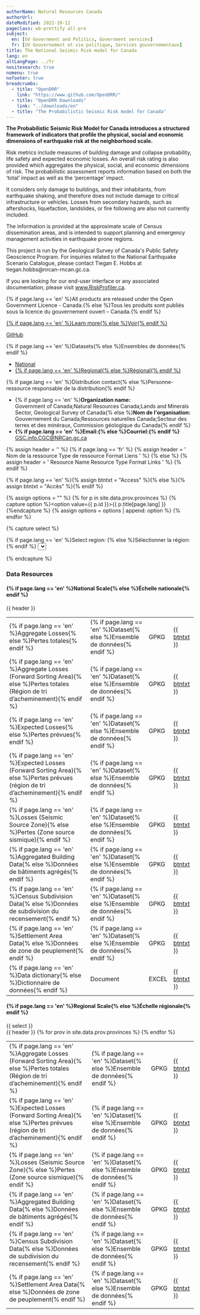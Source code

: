 ```yaml
---
authorName: Natural Resources Canada
authorUrl:
dateModified: 2022-10-12
pageclass: wb-prettify all-pre
subject:
  en: [GV Government and Politics, Government services]
  fr: [GV Gouvernement et vie politique, Services gouvernementaux]
title: The National Seismic Risk model for Canada
lang: en
altLangPage: ../fr
nositesearch: true
nomenu: true
nofooter: true
breadcrumbs:
  - title: "OpenDRR"
    link: "https://www.github.com/OpenDRR/"
  - title: "OpenDRR Downloads"
    link: "../downloads/en"
  - title: "The Probabilistic Seismic Risk model for Canada"
---
```

<link href='../assets/css/app.css' rel='stylesheet'/>

<div class="row">
  <div class="col-md-8">
    <p><strong>The Probabilistic Seismic Risk Model for Canada introduces a structured framework of indicators that profile the physical, social and economic dimensions of earthquake risk at the neighborhood scale.</strong></p>
    <p>Risk metrics include measures of building damage and collapse probability, life safety and expected economic losses. An overall risk rating is also provided which aggregates the physical, social, and economic dimensions of risk. The probabilistic assessment reports information based on both the ‘total’ impact as well as the ‘percentage’ impact.</p>
    <p>It considers only damage to buildings, and their inhabitants, from earthquake shaking, and therefore does not include damage to critical infrastructure or vehicles. Losses from secondary hazards, such as aftershocks, liquefaction, landslides, or fire following are also not currently included.</p>
    <p>The information is provided at the approximate scale of Census dissemination areas, and is intended to support planning and emergency management activities in earthquake prone regions.</p>
    <p>This project is run by the Geological Survey of Canada's Public Safety Geoscience Program. For inquiries related to the National Earthquake Scenario Catalogue, please contact Tiegan E. Hobbs at tiegan.hobbs@nrcan-rncan.gc.ca.</p>
    <p>If you are looking for our end-user interface or any associated documentation, please visit <a href="www.riskprofiler.ca">www.RiskProfiler.ca</a>.</p>
    <section class="jumbotron">
      <p>{% if page.lang == 'en' %}All products are released under the Open Government Licence - Canada.{% else %}Tous les produits sont publiés sous la licence du gouvernement ouvert – Canada.{% endif %}</p>
      <p><a href="https://open.canada.ca/en/open-government-licence-canada" class="btn btn-info btn-lg" role="button">{% if page.lang == 'en' %}Learn more{% else %}Voir{% endif %}</a></p>
    </section>
  </div>
  <div class="col-md-4">
    <p>
      <a href="https://github.com/OpenDRR/seismic-risk-model" class="btn btn-info btn-lg btn-block" role="button"><i class="fab fa-github"></i> GitHub</a>
    </p>
    <div class="panel panel-primary mrgn-tp-sm">
      <div class="panel-heading">
        <div class="panel-title">{% if page.lang == 'en' %}Datasets{% else %}Ensembles de données{% endif %}</div>
      </div>
      <ul class="list-group">
        <li class="list-group-item">
          <a href="#national" style="display:block; width:inherit; overflow:hidden; white-space:nowrap; text-overflow: ellipsis;">National</a>
        </li>
        <li class="list-group-item">
          <a href="#regional" style="display:block; width:inherit; overflow:hidden; white-space:nowrap; text-overflow: ellipsis;">{% if page.lang == 'en' %}Regional{% else %}Régional{% endif %}</a>
        </li>
      </ul>
    </div>
    <div class="panel panel-primary mrgn-tp-sm">
      <div class="panel-heading">
        <div class="panel-title">{% if page.lang == 'en' %}Distribution contact{% else %}Personne-ressource responsable de la distribution{% endif %}</div>
      </div>
      <ul class="list-group">
        <li class="list-group-item">
          {% if page.lang == 'en' %}<b>Organization name:</b><br>
          Government of Canada;Natural Resources Canada;Lands and Minerals Sector, Geological Survey of Canada{% else %}<b>Nom de l'organisation:</b><br>
          Gouvernement du Canada;Ressources naturelles Canada;Secteur des terres et des minéraux, Commission géologique du Canada{% endif %}
        </li>
        <li class="list-group-item">
          <b>{% if page.lang == 'en' %}Email:{% else %}Courriel:{% endif %}</b><br>
          <a href="mailto:GSC.info.CGC@NRCan.gc.ca">GSC.info.CGC@NRCan.gc.ca</a>
        </li>
      </ul>
    </div>
  </div>
</div>

{% assign header = '' %}
{% if page.lang == 'fr' %}
    {% assign header = '<tr>
        <th scope="col" class="col-sm-6">Nom de la ressource</th>
        <th scope="col" class="col-sm-2 hidden-xs">Type de ressource</th>
        <th scope="col" class="col-sm-2">Format</th>
        <th scope="col" class="col-sm-1">Liens</th>
    </tr>' %}
{% else %}
    {% assign header = '<tr>
        <th scope="col" class="col-sm-6">Resource Name</th>
        <th scope="col" class="col-sm-2 hidden-xs">Resource Type</th>
        <th scope="col" class="col-sm-2">Format</th>
        <th scope="col" class="col-sm-1">Links</th>
    </tr>' %}
{% endif %}

{% if page.lang == 'en' %}{% assign btntxt = "Access" %}{% else %}{% assign btntxt = "Accès" %}{% endif %}

{% assign options = "" %}
{% for p in site.data.prov.provinces %}
    {% capture option %}<option value={{ p.id }}>{{ p.title[page.lang] }}</option>{%endcapture %}
    {% assign options = options | append: option %}
{% endfor %}

{% capture select %}
  <div class="row">
    <div class="col-md-12 mrgn-bttm-lg">
      <form class="form-inline" role="form" method="get" action="#">
        <div class="form-group">
            <label for="select-rgn" class="control-label mrgn-rght-lg">
              {% if page.lang == 'en' %}Select region: {% else %}Sélectionner la région: {% endif %}
            </label>
          <select id="select-rgn" class="select-rgn form-control">
            <option></option>
            {{ options }}
          </select>
        </div>
      </form>
    </div>
  </div>     
{% endcapture %}

<h3>Data Resources</h3>

<h4 id="national">{% if page.lang == 'en' %}National Scale{% else %}Échelle nationale{% endif %}</h4>
<table class="table table-striped table-responsive">
  <tbody>
    {{ header }}
    <tr>
      <td>{% if page.lang == 'en' %}Aggregate Losses{% else %}Pertes totales{% endif %}</td>
      <td class="hidden-xs">{% if page.lang == 'en' %}Dataset{% else %}Ensemble de données{% endif %}</td>
      <td><span class="label GPKG">GPKG</span></td>
      <td><a href="{{site.github.releases_url}}/download/{{site.github.releases[0].tag_name}}/psra_canada_agg_loss.zip" class="btn btn-primary">{{ btntxt }}</a></td>
    </tr>
    <tr>
      <td>{% if page.lang == 'en' %}Aggregate Losses (Forward Sorting Area){% else %}Pertes totales (Région de tri d’acheminement){% endif %}</td>
      <td class="hidden-xs">{% if page.lang == 'en' %}Dataset{% else %}Ensemble de données{% endif %}</td>
      <td><span class="label GPKG">GPKG</span></td>
      <td><a href="{{site.github.releases_url}}/download/{{site.github.releases[0].tag_name}}/psra_agg_loss_fsa.zip" class="btn btn-primary">{{ btntxt }}</a></td>
    </tr>
    <tr>
      <td>{% if page.lang == 'en' %}Expected Losses{% else %}Pertes prévues{% endif %}</td>
      <td class="hidden-xs">{% if page.lang == 'en' %}Dataset{% else %}Ensemble de données{% endif %}</td>
      <td><span class="label GPKG">GPKG</span></td>
      <td><a href="{{site.github.releases_url}}/download/{{site.github.releases[0].tag_name}}/psra_canada_expected_loss.zip" class="btn btn-primary">{{ btntxt }}</a></td>
    </tr>
    <tr>
      <td>{% if page.lang == 'en' %}Expected Losses (Forward Sorting Area){% else %}Pertes prévues (région de tri d’acheminement){% endif %}</td>
      <td class="hidden-xs">{% if page.lang == 'en' %}Dataset{% else %}Ensemble de données{% endif %}</td>
      <td><span class="label GPKG">GPKG</span></td>
      <td><a href="{{site.github.releases_url}}/download/{{site.github.releases[0].tag_name}}/psra_expected_loss_fsa.zip" class="btn btn-primary">{{ btntxt }}</a></td>
    </tr>
    <tr>
      <td>{% if page.lang == 'en' %}Losses (Seismic Source Zone){% else %}Pertes (Zone source sismique){% endif %}</td>
      <td class="hidden-xs">{% if page.lang == 'en' %}Dataset{% else %}Ensemble de données{% endif %}</td>
      <td><span class="label GPKG">GPKG</span></td>
      <td><a href="{{site.github.releases_url}}/download/{{site.github.releases[0].tag_name}}/psra_canada_src_loss.zip" class="btn btn-primary">{{ btntxt }}</a></td>
    </tr>
    <tr>
      <td>{% if page.lang == 'en' %}Aggregated Building Data{% else %}Données de bâtiments agrégés{% endif %}</td>
      <td class="hidden-xs">{% if page.lang == 'en' %}Dataset{% else %}Ensemble de données{% endif %}</td>
      <td><span class="label GPKG">GPKG</span></td>
      <td><a href="{{site.github.releases_url}}/download/{{site.github.releases[0].tag_name}}/psra_indicators_b.zip" class="btn btn-primary">{{ btntxt }}</a></td>
    </tr>
    <tr>
      <td>{% if page.lang == 'en' %}Census Subdivision Data{% else %}Données de subdivision du recensement{% endif %}</td>
      <td class="hidden-xs">{% if page.lang == 'en' %}Dataset{% else %}Ensemble de données{% endif %}</td>
      <td><span class="label GPKG">GPKG</span></td>
      <td><a href="{{site.github.releases_url}}/download/{{site.github.releases[0].tag_name}}/psra_indicators_csd.zip" class="btn btn-primary">{{ btntxt }}</a></td>
    </tr>
    <tr>
      <td>{% if page.lang == 'en' %}Settlement Area Data{% else %}Données de zone de peuplement{% endif %}</td>
      <td class="hidden-xs">{% if page.lang == 'en' %}Dataset{% else %}Ensemble de données{% endif %}</td>
      <td><span class="label GPKG">GPKG</span></td>
      <td><a href="{{site.github.releases_url}}/download/{{site.github.releases[0].tag_name}}/psra_indicators_s.zip" class="btn btn-primary">{{ btntxt }}</a></td>
    </tr>
    <tr>
      <td>{% if page.lang == 'en' %}Data dictionary{% else %}Dictionnaire de données{% endif %}</td>
      <td class="hidden-xs">Document</td><td><span class="label EXCEL">EXCEL</span></td>
      <td><a href="{{site.github.releases_url}}/download/{{site.github.releases[0].tag_name}}/psra_attributes_{{ page.lang }}.xlsx" class="btn btn-primary">{{ btntxt }}</a></td>
    </tr>
  </tbody>
</table>

<h4 id="regional">{% if page.lang == 'en' %}Regional Scale{% else %}Échelle régionale{% endif %}</h4>
{{ select }}
<div class="row">
  <div class="col-md-12">
    <table class="rgn table table-striped table-responsive">
      <tbody>
        {{ header }}
        {% for prov in site.data.prov.provinces %}
          <tr class="{{ prov.id }}">
            <td>{% if page.lang == 'en' %}Aggregate Losses (Forward Sorting Area){% else %}Pertes totales (Région de tri d’acheminement){% endif %}</td>
            <td class="hidden-xs">{% if page.lang == 'en' %}Dataset{% else %}Ensemble de données{% endif %}</td>
            <td><span class="label GPKG">GPKG</span></td>
            <td><a href="{{site.github.releases_url}}/download/{{site.github.releases[0].tag_name}}/psra_{{ prov.id }}_agg_loss_fsa.zip" class="btn btn-primary">{{ btntxt }}</a></td>
          </tr>
          <tr class="{{ prov.id }}">
            <td>{% if page.lang == 'en' %}Expected Losses (Forward Sorting Area){% else %}Pertes prévues (région de tri d’acheminement){% endif %}</td>
            <td class="hidden-xs">{% if page.lang == 'en' %}Dataset{% else %}Ensemble de données{% endif %}</td>
            <td><span class="label GPKG">GPKG</span></td>
            <td><a href="{{site.github.releases_url}}/download/{{site.github.releases[0].tag_name}}/psra_{{ prov.id }}_expected_loss_fsa.zip" class="btn btn-primary">{{ btntxt }}</a></td>
          </tr>
          <tr class="{{ prov.id }}">
            <td>{% if page.lang == 'en' %}Losses (Seismic Source Zone){% else %}Pertes (Zone source sismique){% endif %}</td>
            <td class="hidden-xs">{% if page.lang == 'en' %}Dataset{% else %}Ensemble de données{% endif %}</td>
            <td><span class="label GPKG">GPKG</span></td>
            <td><a href="{{site.github.releases_url}}/download/{{site.github.releases[0].tag_name}}/psra_{{ prov.id }}_src_loss.zip" class="btn btn-primary">{{ btntxt }}</a></td>
          </tr>
          <tr class="{{ prov.id }}">
            <td>{% if page.lang == 'en' %}Aggregated Building Data{% else %}Données de bâtiments agrégés{% endif %}</td>
            <td class="hidden-xs">{% if page.lang == 'en' %}Dataset{% else %}Ensemble de données{% endif %}</td>
            <td><span class="label GPKG">GPKG</span></td>
            <td><a href="{{site.github.releases_url}}/download/{{site.github.releases[0].tag_name}}/psra_{{ prov.id }}_indicators_b.zip" class="btn btn-primary">{{ btntxt }}</a></td>
          </tr>
          <tr class="{{ prov.id }}">
            <td>{% if page.lang == 'en' %}Census Subdivision Data{% else %}Données de subdivision du recensement{% endif %}</td>
            <td class="hidden-xs">{% if page.lang == 'en' %}Dataset{% else %}Ensemble de données{% endif %}</td>
            <td><span class="label GPKG">GPKG</span></td>
            <td><a href="{{site.github.releases_url}}/download/{{site.github.releases[0].tag_name}}/psra_{{ prov.id }}_indicators_csd.zip" class="btn btn-primary">{{ btntxt }}</a></td>
          </tr>
          <tr class="{{ prov.id }}">
            <td>{% if page.lang == 'en' %}Settlement Area Data{% else %}Données de zone de peuplement{% endif %}</td>
            <td class="hidden-xs">{% if page.lang == 'en' %}Dataset{% else %}Ensemble de données{% endif %}</td>
            <td><span class="label GPKG">GPKG</span></td>
            <td><a href="{{site.github.releases_url}}/download/{{site.github.releases[0].tag_name}}/psra_{{ prov.id }}_indicators_s.zip" class="btn btn-primary">{{ btntxt }}</a></td>
          </tr>
        {% endfor %}
      </tbody>
    </table>
  </div>
</div>

<script src="https://code.jquery.com/jquery-1.12.2.min.js"
        integrity="sha256-lZFHibXzMHo3GGeehn1hudTAP3Sc0uKXBXAzHX1sjtk=" crossorigin="anonymous"></script>

<script>
  $( '#select-rgn' ).on( 'change', function() {
    $( ".ab, .bc, .mb, .ns, .nl, .qc, .on, .nu, .yk, .nt, .sk, .pe, .nb, .rgn" ).hide();

    $("select").val( $( this ).val() );

    if ( $( this ).val() ) {
        let p = '.' + $( this ).val() + ', .rgn';
        $( p ).fadeIn();
    }
  });
</script>

